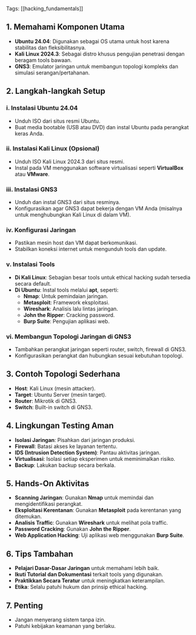 Tags: [[hacking_fundamentals]]

## 1. Memahami Komponen Utama
- **Ubuntu 24.04**: Digunakan sebagai OS utama untuk host karena stabilitas dan fleksibilitasnya.
- **Kali Linux 2024.3**: Sebagai distro khusus pengujian penetrasi dengan beragam tools bawaan.
- **GNS3**: Emulator jaringan untuk membangun topologi kompleks dan simulasi serangan/pertahanan.

## 2. Langkah-langkah Setup
### i. Instalasi Ubuntu 24.04
- Unduh ISO dari situs resmi Ubuntu.
- Buat media bootable (USB atau DVD) dan instal Ubuntu pada perangkat keras Anda.
### ii. Instalasi Kali Linux (Opsional)
- Unduh ISO Kali Linux 2024.3 dari situs resmi.
- Instal pada VM menggunakan software virtualisasi seperti **VirtualBox** atau **VMware**.
### iii. Instalasi GNS3
- Unduh dan instal GNS3 dari situs resminya.
- Konfigurasikan agar GNS3 dapat bekerja dengan VM Anda (misalnya untuk menghubungkan Kali Linux di dalam VM).
### iv. Konfigurasi Jaringan
- Pastikan mesin host dan VM dapat berkomunikasi.
- Stabilkan koneksi internet untuk mengunduh tools dan update.
### v. Instalasi Tools
- **Di Kali Linux**: Sebagian besar tools untuk ethical hacking sudah tersedia secara default.
- **Di Ubuntu**: Instal tools melalui **apt**, seperti:
    - **Nmap**: Untuk pemindaian jaringan.
    - **Metasploit**: Framework eksploitasi.
    - **Wireshark**: Analisis lalu lintas jaringan.
    - **John the Ripper**: Cracking password.
    - **Burp Suite**: Pengujian aplikasi web.

### vi. Membangun Topologi Jaringan di GNS3
- Tambahkan perangkat jaringan seperti router, switch, firewall di GNS3.
- Konfigurasikan perangkat dan hubungkan sesuai kebutuhan topologi.
## 3. Contoh Topologi Sederhana
- **Host**: Kali Linux (mesin attacker).
- **Target**: Ubuntu Server (mesin target).
- **Router**: Mikrotik di GNS3.
- **Switch**: Built-in switch di GNS3.
## 4. Lingkungan Testing Aman
- **Isolasi Jaringan**: Pisahkan dari jaringan produksi.
- **Firewall**: Batasi akses ke layanan tertentu.
- **IDS (Intrusion Detection System)**: Pantau aktivitas jaringan.
- **Virtualisasi**: Isolasi setiap eksperimen untuk meminimalkan risiko.
- **Backup**: Lakukan backup secara berkala.
## 5. Hands-On Aktivitas
- **Scanning Jaringan**: Gunakan **Nmap** untuk memindai dan mengidentifikasi perangkat.
- **Eksploitasi Kerentanan**: Gunakan **Metasploit** pada kerentanan yang ditemukan.
- **Analisis Traffic**: Gunakan **Wireshark** untuk melihat pola traffic.
- **Password Cracking**: Gunakan **John the Ripper**.
- **Web Application Hacking**: Uji aplikasi web menggunakan **Burp Suite**.
## 6. Tips Tambahan
- **Pelajari Dasar-Dasar Jaringan** untuk memahami lebih baik.
- **Ikuti Tutorial dan Dokumentasi** terkait tools yang digunakan.
- **Praktikkan Secara Teratur** untuk meningkatkan keterampilan.
- **Etika**: Selalu patuhi hukum dan prinsip ethical hacking.
## 7. Penting
- Jangan menyerang sistem tanpa izin.
- Patuhi kebijakan keamanan yang berlaku.